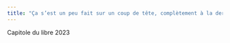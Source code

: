 ```yaml
---
title: "Ça s’est un peu fait sur un coup de tête, complètement à la dernière minute. J’ai pris mon billet de train et réservé un hôtel 48h avant le jour J. Je vais documenter ici mon #CDL2023."
---
```

Capitole du libre 2023